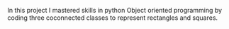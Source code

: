 In this project I mastered skills in python Object oriented programming by coding three coconnected classes to represent rectangles and squares.

